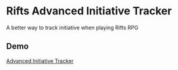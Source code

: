# Rifts Advanced Initiative Tracker
A better way to track initiative when playing Rifts RPG
## Demo
[Advanced Initiative Tracker](https://cdn.rawgit.com/frankieali/Rifts-Adv-Initiative-Tracker/master/index.html)

